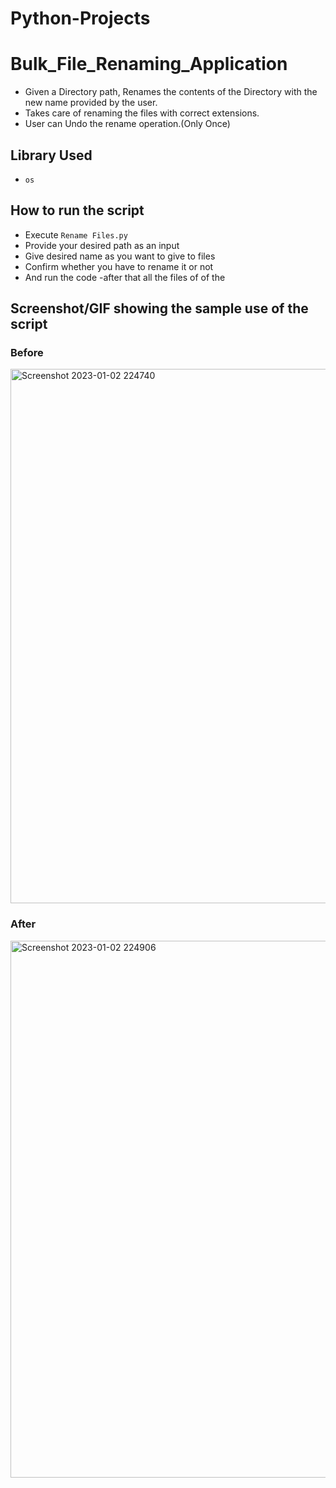 # Python-Projects

# Bulk_File_Renaming_Application
- Given a Directory path, Renames the contents of the Directory with the new name provided by the user.
- Takes care of renaming the files with correct extensions.
- User can Undo the rename operation.(Only Once)

## Library Used
* `os`
 
## How to run the script
- Execute `Rename Files.py`
- Provide your desired path as an input 
- Give desired name as you want to give to files
- Confirm whether you have to rename it or not
- And run the code
-after that all the files of of the 

## Screenshot/GIF showing the sample use of the script

### Before
<img width="855" alt="Screenshot 2023-01-02 224740" src="https://user-images.githubusercontent.com/115491376/210268288-e1e6d7a7-0578-46f6-a2e6-65d99d3b0237.png">

### After
<img width="859" alt="Screenshot 2023-01-02 224906" src="https://user-images.githubusercontent.com/115491376/210268383-61ba94ea-76ad-4679-883b-d786ec3572e7.png">

